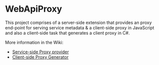 WebApiProxy
===========
This project comprises of a server-side extension that provides an proxy end-point for serving service metadata & a client-side proxy in JavaScript and also a client-side task that generates a client proxy in C#.

More information in the Wiki:
- [Service-side Proxy provider](https://github.com/faniereynders/WebApiProxy/wiki/WebApi-Proxy-Provider)
- [Client-side Proxy Generator](https://github.com/faniereynders/WebApiProxy/wiki/WebApi-C%23-Proxy-Generator)


